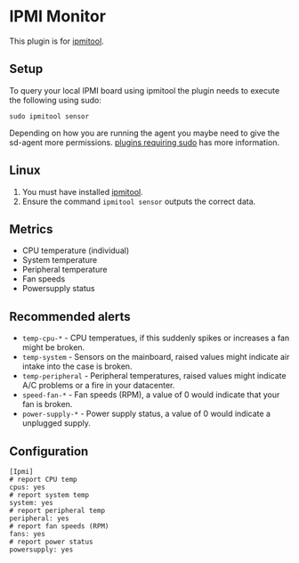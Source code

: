 IPMI Monitor
===

This plugin is for [ipmitool](http://ipmitool.sourceforge.net/).

Setup
---

To query your local IPMI board using ipmitool the plugin needs to execute the following
using sudo:

`sudo ipmitool sensor`

Depending on how you are running the agent you maybe need to give the sd-agent more permissions.
[plugins requiring sudo](https://support.serverdensity.com/hc/en-us/articles/360001066843)
has more information.

Linux
---
1. You must have installed [ipmitool](http://ipmitool.sourceforge.net/).
2. Ensure the command `ipmitool sensor` outputs the correct data.

Metrics
---
* CPU temperature (individual)
* System temperature
* Peripheral temperature
* Fan speeds
* Powersupply status

Recommended alerts
---
* `temp-cpu-*` - CPU temperatues, if this suddenly spikes or increases a fan might be broken.
* `temp-system` - Sensors on the mainboard, raised values might indicate air intake into the case is broken.
* `temp-peripheral` - Peripheral temperatures, raised values might indicate A/C problems or a fire in your datacenter.
* `speed-fan-*` - Fan speeds (RPM), a value of 0 would indicate that your fan is broken.
* `power-supply-*` - Power supply status, a value of 0 would indicate a unplugged supply.

Configuration
---
```
[Ipmi]
# report CPU temp
cpus: yes
# report system temp
system: yes
# report peripheral temp
peripheral: yes
# report fan speeds (RPM)
fans: yes
# report power status
powersupply: yes
```
